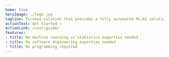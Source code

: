 ```yaml
---
home: true
heroImage: ./logo.jpg
tagline: Turnkey solution that provides a fully automated ML/AI solution to many different research and business needs
actionText: Get Started →
actionLink: /user-guide/
features:
- title: No machine learning or statistics expertise needed
- title: No software engineering expertise needed
- title: No programming required
---
```

